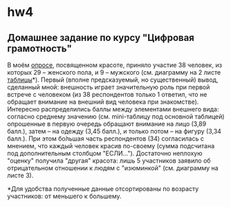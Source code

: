 # hw4
## Домашнее задание по курсу "Цифровая грамотность"
В моём [опросе](https://docs.google.com/forms/d/1edTqVmlG8WrJwkF7xCkQ0G1_7Y2J9n6Mf-oSm6U565k/edit), посвященном красоте, приняло участие 38 человек, из которых 29 – женского пола, и 9 – мужского (см. диаграмму на 2 листе [таблицы](https://docs.google.com/spreadsheets/d/14LF6IWPi3HGpQ-gkw8PGTE2FAdxCcoi9-t9kfm76lck/edit#gid=374033392)*). Первый (вполне предсказуемый, но существенный) вывод, сделанный мной: внешность играет значительную роль при первой встрече с человеком (из 38 респондентов только 1 ответил, что не обращает внимание на внешний вид человека при знакомстве). Интересно распределились баллы между элементами внешнего вида: согласно среднему значению (см. mini-таблицу под основной таблицей) опрошенные в первую очередь обращают внимание на лицо (3,89 балл.), затем – на одежду (3,45 балл.), и только потом – на фигуру (3,34 балл.). При этом бо́льшая часть респондентов (34) согласилась с мнением, что каждый человек красив по-своему (сумма подсчитана под дополнительным столбцом "ЕСЛИ..."). Достаточно неплохую "оценку" получила "другая" красота: лишь 5 участников заявило об отрицательном отношении к людям с "изюминкой" (см. диаграмму на листе 3). 

*Для удобства полученные данные отсортированы по возрасту участников: от меньшего к большему.
